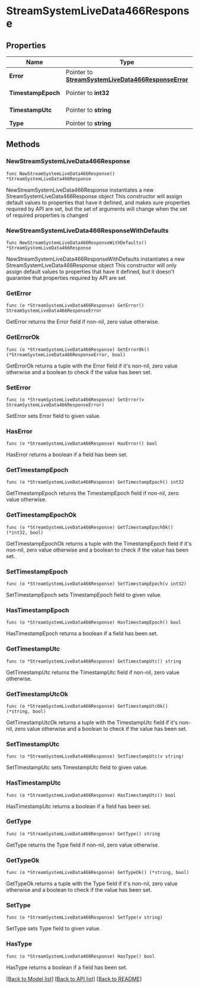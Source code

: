 # StreamSystemLiveData466Response

## Properties

Name | Type | Description | Notes
------------ | ------------- | ------------- | -------------
**Error** | Pointer to [**StreamSystemLiveData466ResponseError**](StreamSystemLiveData466ResponseError.md) |  | [optional] 
**TimestampEpoch** | Pointer to **int32** | Timestamp in epoch format. | [optional] 
**TimestampUtc** | Pointer to **string** | Timestamp in UTC format. | [optional] 
**Type** | Pointer to **string** | validation_error | [optional] 

## Methods

### NewStreamSystemLiveData466Response

`func NewStreamSystemLiveData466Response() *StreamSystemLiveData466Response`

NewStreamSystemLiveData466Response instantiates a new StreamSystemLiveData466Response object
This constructor will assign default values to properties that have it defined,
and makes sure properties required by API are set, but the set of arguments
will change when the set of required properties is changed

### NewStreamSystemLiveData466ResponseWithDefaults

`func NewStreamSystemLiveData466ResponseWithDefaults() *StreamSystemLiveData466Response`

NewStreamSystemLiveData466ResponseWithDefaults instantiates a new StreamSystemLiveData466Response object
This constructor will only assign default values to properties that have it defined,
but it doesn't guarantee that properties required by API are set

### GetError

`func (o *StreamSystemLiveData466Response) GetError() StreamSystemLiveData466ResponseError`

GetError returns the Error field if non-nil, zero value otherwise.

### GetErrorOk

`func (o *StreamSystemLiveData466Response) GetErrorOk() (*StreamSystemLiveData466ResponseError, bool)`

GetErrorOk returns a tuple with the Error field if it's non-nil, zero value otherwise
and a boolean to check if the value has been set.

### SetError

`func (o *StreamSystemLiveData466Response) SetError(v StreamSystemLiveData466ResponseError)`

SetError sets Error field to given value.

### HasError

`func (o *StreamSystemLiveData466Response) HasError() bool`

HasError returns a boolean if a field has been set.

### GetTimestampEpoch

`func (o *StreamSystemLiveData466Response) GetTimestampEpoch() int32`

GetTimestampEpoch returns the TimestampEpoch field if non-nil, zero value otherwise.

### GetTimestampEpochOk

`func (o *StreamSystemLiveData466Response) GetTimestampEpochOk() (*int32, bool)`

GetTimestampEpochOk returns a tuple with the TimestampEpoch field if it's non-nil, zero value otherwise
and a boolean to check if the value has been set.

### SetTimestampEpoch

`func (o *StreamSystemLiveData466Response) SetTimestampEpoch(v int32)`

SetTimestampEpoch sets TimestampEpoch field to given value.

### HasTimestampEpoch

`func (o *StreamSystemLiveData466Response) HasTimestampEpoch() bool`

HasTimestampEpoch returns a boolean if a field has been set.

### GetTimestampUtc

`func (o *StreamSystemLiveData466Response) GetTimestampUtc() string`

GetTimestampUtc returns the TimestampUtc field if non-nil, zero value otherwise.

### GetTimestampUtcOk

`func (o *StreamSystemLiveData466Response) GetTimestampUtcOk() (*string, bool)`

GetTimestampUtcOk returns a tuple with the TimestampUtc field if it's non-nil, zero value otherwise
and a boolean to check if the value has been set.

### SetTimestampUtc

`func (o *StreamSystemLiveData466Response) SetTimestampUtc(v string)`

SetTimestampUtc sets TimestampUtc field to given value.

### HasTimestampUtc

`func (o *StreamSystemLiveData466Response) HasTimestampUtc() bool`

HasTimestampUtc returns a boolean if a field has been set.

### GetType

`func (o *StreamSystemLiveData466Response) GetType() string`

GetType returns the Type field if non-nil, zero value otherwise.

### GetTypeOk

`func (o *StreamSystemLiveData466Response) GetTypeOk() (*string, bool)`

GetTypeOk returns a tuple with the Type field if it's non-nil, zero value otherwise
and a boolean to check if the value has been set.

### SetType

`func (o *StreamSystemLiveData466Response) SetType(v string)`

SetType sets Type field to given value.

### HasType

`func (o *StreamSystemLiveData466Response) HasType() bool`

HasType returns a boolean if a field has been set.


[[Back to Model list]](../README.md#documentation-for-models) [[Back to API list]](../README.md#documentation-for-api-endpoints) [[Back to README]](../README.md)


